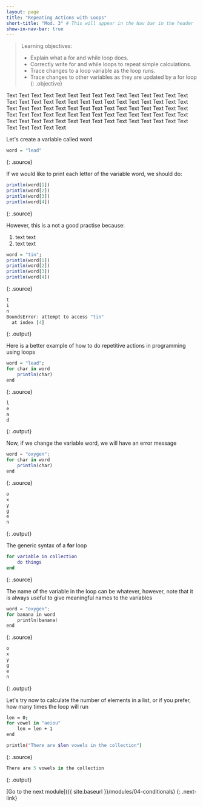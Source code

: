 ```yaml
---
layout: page
title: "Repeating Actions with Loops"
short-title: "Mod. 3" # This will appear in the Nav bar in the header
show-in-nav-bar: true
---
```


> Learning objectives:
> - Explain what a for and while loop does.
> - Correctly write for and while loops to repeat simple calculations.
> - Trace changes to a loop variable as the loop runs.
> - Trace changes to other variables as they are updated by a for loop
{: .objective}

Text Text Text Text Text Text Text Text Text Text Text Text Text Text Text Text Text Text Text Text Text Text Text Text Text Text Text Text Text Text Text Text Text Text Text Text Text Text Text Text Text Text Text Text Text Text Text Text Text Text Text Text Text Text Text Text Text Text Text Text Text Text Text Text Text Text Text Text Text Text Text Text Text Text Text Text Text Text Text Text 

Let's create a variable called word
```r
word = "lead"
```
{: .source}

If we would like to print each letter of the variable word, we should do:
```r
println(word[1])
println(word[2])
println(word[3])
println(word[4])
```
{: .source}

However, this is a not a good practise because:
1. text text
2. text text 

```r
word = "tin";
println(word[1])
println(word[2])
println(word[3])
println(word[4])
```
{: .source}

```r
t
i
n
BoundsError: attempt to access "tin"
  at index [4]
```
{: .output}

Here is a better example of how to do repetitive actions in programming using loops
```r
word = "lead";
for char in word
    println(char)
end
```
{: .source}

```r
l
e
a
d
```
{: .output}

Now, if we change the variable word, we will have an error message
```javascript
word = "oxygen";
for char in word
    println(char)
end
```
{: .source}

```r
o
x
y
g
e
n
```
{: .output}

The generic syntax of a **for** loop
```matlab
for variable in collection
    do things
end
```
{: .source}

The name of the variable in the loop can be whatever, however, note that it is always useful to give meaningful names to the variables
```cpp
word = "oxygen";
for banana in word
    println(banana)
end
```
{: .source}
```r
o
x
y
g
e
n
```
{: .output}

Let's try now to calculate the number of elements in a list, or if you prefer, how many times the loop will run
```bash
len = 0;
for vowel in "aeiou"
    len = len + 1
end

println("There are $len vowels in the collection")
```
{: .source}
```r
There are 5 vowels in the collection
```
{: .output}


[Go to the next module]({{ site.baseurl }}/modules/04-conditionals)
{: .next-link}
